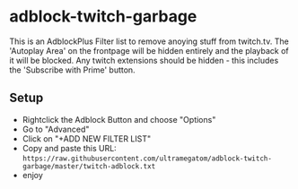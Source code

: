# adblock-twitch-garbage

This is an AdblockPlus Filter list to remove anoying stuff from twitch.tv.
The 'Autoplay Area' on the frontpage will be hidden entirely and the playback of it will be blocked.
Any twitch extensions should be hidden - this includes the 'Subscribe with Prime' button.

## Setup
+ Rightclick the Adblock Button and choose "Options"
+ Go to "Advanced"
+ Click on "+ADD NEW FILTER LIST"
+ Copy and paste this URL: ```https://raw.githubusercontent.com/ultramegatom/adblock-twitch-garbage/master/twitch-adblock.txt```
+ enjoy

